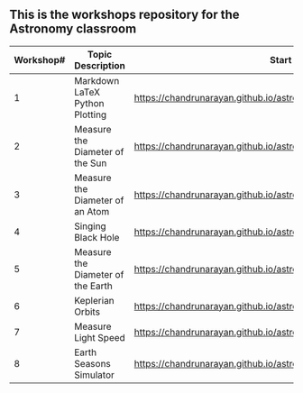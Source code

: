 ## This is the workshops repository for the Astronomy classroom
Workshop#|Topic Description|Start Page
---|---|--- 
1|Markdown LaTeX Python Plotting|https://chandrunarayan.github.io/astronomy/projects/simple_line_plots
2|Measure the Diameter of the Sun|https://chandrunarayan.github.io/astronomy/projects/calculate_sun_dia
3|Measure the Diameter of an Atom|https://chandrunarayan.github.io/astronomy/projects/calculate_atom_dia
4|Singing Black Hole|https://chandrunarayan.github.io/astronomy/projects/singing_black_hole
5|Measure the Diameter of the Earth|https://chandrunarayan.github.io/astronomy/projects/calculate_earth_dia
6|Keplerian Orbits|https://chandrunarayan.github.io/astronomy/projects/keplerian_orbits
7|Measure Light Speed|https://chandrunarayan.github.io/astronomy/projects/measure_light_speed
8|Earth Seasons Simulator|https://chandrunarayan.github.io/astronomy/projects/seasons_simulator
